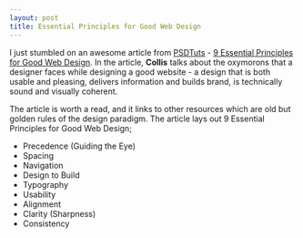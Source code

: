 ```yaml
---
layout: post
title: Essential Principles for Good Web Design
---
```


I just stumbled on an awesome article from <a href="http://psdtuts.com/">PSDTuts</a> - <a href="http://psdtuts.com/designing-tutorials/9-essential-principles-for-good-web-design/">9 Essential Principles for Good Web Design</a>. In the article, <strong>Collis</strong> talks about the oxymorons that a designer faces while designing a good website - a design that is both usable and pleasing, delivers information and builds brand, is technically sound and visually coherent.

The article is worth a read, and it links to other resources which are old but golden rules of the design paradigm. The article lays out 9 Essential Principles for Good Web Design;

- Precedence (Guiding the Eye)
- Spacing
- Navigation
- Design to Build
- Typography
- Usability
- Alignment
- Clarity (Sharpness)
- Consistency